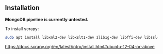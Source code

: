 ## Installation

**MongoDB pipeline is currently untested.**

To install scrapy:
```bash
sudo apt install libxml2-dev libxslt1-dev zlib1g-dev libffi-dev libssl-dev
```

https://docs.scrapy.org/en/latest/intro/install.html#ubuntu-12-04-or-above